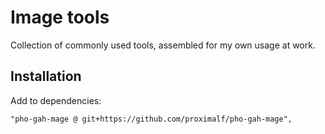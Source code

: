 # Image tools

Collection of commonly used tools, assembled for my own usage at work.

## Installation

Add to dependencies:
```
"pho-gah-mage @ git+https://github.com/proximalf/pho-gah-mage",
```

